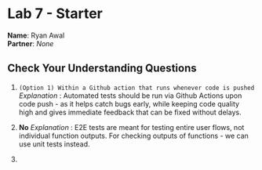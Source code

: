 # Lab 7 - Starter

__Name__: Ryan Awal <br>
__Partner__: _None_ <br>

## Check Your Understanding Questions

1. `(Option 1) Within a Github action that runs whenever code is pushed`
   _Explanation_ : Automated tests should be run via Github Actions upon code push - as it helps catch bugs early, while keeping code quality high and gives immediate feedback that can be fixed without delays.

2. __No__
   _Explanation_ : E2E tests are meant for testing entire user flows, not individual function outputs. For checking outputs of functions - we can use unit tests instead.

3. 





